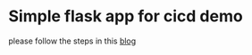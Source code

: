 # Simple flask app for cicd demo
please follow the steps in this [blog](http://haktech.io/cicd-the-kubernetes-way/) 
